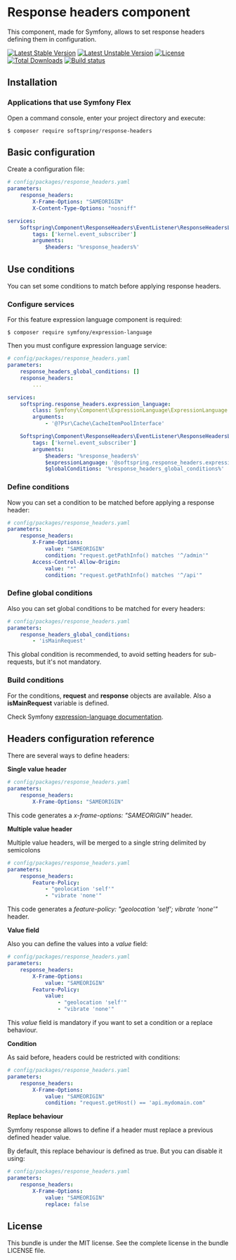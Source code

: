 # Response headers component

This component, made for Symfony, allows to set response headers defining them in configuration.

[![Latest Stable Version](https://poser.pugx.org/softspring/response-headers/v/stable.svg)](https://packagist.org/packages/softspring/response-headers)
[![Latest Unstable Version](https://poser.pugx.org/softspring/response-headers/v/unstable.svg)](https://packagist.org/packages/softspring/response-headers)
[![License](https://poser.pugx.org/softspring/response-headers/license.svg)](https://packagist.org/packages/softspring/response-headers)
[![Total Downloads](https://poser.pugx.org/softspring/response-headers/downloads)](https://packagist.org/packages/softspring/response-headers)
[![Build status](https://github.com/softspring/response-headers/actions/workflows/php.yml/badge.svg?branch=5.0)](https://github.com/softspring/response-headers/actions/workflows/php.yml)

## Installation

### Applications that use Symfony Flex

Open a command console, enter your project directory and execute:

```console
$ composer require softspring/response-headers
```

## Basic configuration

Create a configuration file:

```yaml
# config/packages/response_headers.yaml
parameters:
    response_headers:
        X-Frame-Options: "SAMEORIGIN"
        X-Content-Type-Options: "nosniff"

services:
    Softspring\Component\ResponseHeaders\EventListener\ResponseHeadersListener:
        tags: ['kernel.event_subscriber']
        arguments:
            $headers: '%response_headers%'
```

## Use conditions 

You can set some conditions to match before applying response headers.

### Configure services

For this feature expression language component is required:

```console
$ composer require symfony/expression-language
```

Then you must configure expression language service:

```yaml
# config/packages/response_headers.yaml
parameters:
    response_headers_global_conditions: []
    response_headers:
        ...

services:
    softspring.response_headers.expression_language:
        class: Symfony\Component\ExpressionLanguage\ExpressionLanguage
        arguments:
            - '@?Psr\Cache\CacheItemPoolInterface'

    Softspring\Component\ResponseHeaders\EventListener\ResponseHeadersListener:
        tags: ['kernel.event_subscriber']
        arguments:
            $headers: '%response_headers%'
            $expressionLanguage: '@softspring.response_headers.expression_language'
            $globalConditions: '%response_headers_global_conditions%'
```

### Define conditions

Now you can set a condition to be matched before applying a response header:

```yaml
# config/packages/response_headers.yaml
parameters:
    response_headers:
        X-Frame-Options: 
            value: "SAMEORIGIN"
            condition: "request.getPathInfo() matches '^/admin'"
        Access-Control-Allow-Origin:
            value: "*"
            condition: "request.getPathInfo() matches '^/api'"
```

### Define global conditions

Also you can set global conditions to be matched for every headers:

```yaml
# config/packages/response_headers.yaml
parameters:
    response_headers_global_conditions:
        - 'isMainRequest'
```

This global condition is recommended, to avoid setting headers for sub-requests, but it's not mandatory.

### Build conditions

For the conditions, **request** and **response** objects are available. Also a **isMainRequest** variable is defined.

Check Symfony [expression-language documentation](https://symfony.com/doc/current/components/expression_language/syntax.html).

## Headers configuration reference

There are several ways to define headers:

**Single value header**

```yaml
# config/packages/response_headers.yaml
parameters:
    response_headers:
        X-Frame-Options: "SAMEORIGIN" 
```

This code generates a *x-frame-options: "SAMEORIGIN"* header.

**Multiple value header**

Multiple value headers, will be merged to a single string delimited by semicolons

```yaml
# config/packages/response_headers.yaml
parameters:
    response_headers:
        Feature-Policy:
            - "geolocation 'self'"
            - "vibrate 'none'" 
```

This code generates a *feature-policy: "geolocation 'self'; vibrate 'none'"* header.

**Value field**

Also you can define the values into a *value* field:

```yaml
# config/packages/response_headers.yaml
parameters:
    response_headers:
        X-Frame-Options: 
            value: "SAMEORIGIN" 
        Feature-Policy:
            value:
                - "geolocation 'self'"
                - "vibrate 'none'" 
```

This *value* field is mandatory if you want to set a condition or a replace behaviour.

**Condition**

As said before, headers could be restricted with conditions:

```yaml
# config/packages/response_headers.yaml
parameters:
    response_headers:
        X-Frame-Options: 
            value: "SAMEORIGIN"
            condition: "request.getHost() == 'api.mydomain.com"
```

**Replace behaviour**

Symfony response allows to define if a header must replace a previous defined header value. 

By default, this replace behaviour is defined as true. But you can disable it using:

```yaml
# config/packages/response_headers.yaml
parameters:
    response_headers:
        X-Frame-Options: 
            value: "SAMEORIGIN"
            replace: false
```

## License

This bundle is under the MIT license. See the complete license in the bundle LICENSE file.
